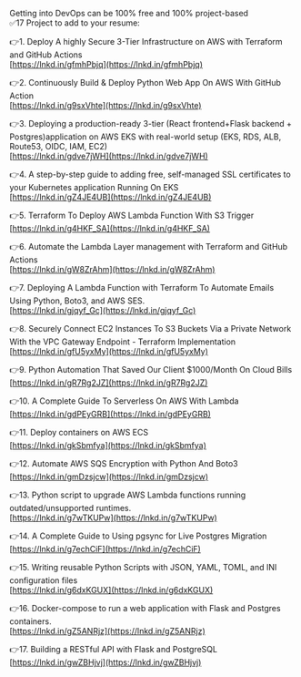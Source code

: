 Getting into DevOps can be 100% free and 100% project-based  
✅17 Project to add to your resume:  
  
👉1. Deploy A highly Secure 3-Tier Infrastructure on AWS with Terraform and GitHub Actions  
[https://lnkd.in/gfmhPbjq](https://lnkd.in/gfmhPbjq)  
  
👉2. Continuously Build & Deploy Python Web App On AWS With GitHub Action  
[https://lnkd.in/g9sxVhte](https://lnkd.in/g9sxVhte)  
  
👉3. Deploying a production-ready 3-tier (React frontend+Flask backend + Postgres)application on AWS EKS with real-world setup (EKS, RDS, ALB, Route53, OIDC, IAM, EC2)  
[https://lnkd.in/gdve7jWH](https://lnkd.in/gdve7jWH)  
  
👉4. A step-by-step guide to adding free, self-managed SSL certificates to your Kubernetes application Running On EKS  
[https://lnkd.in/gZ4JE4UB](https://lnkd.in/gZ4JE4UB)  
  
👉5. Terraform To Deploy AWS Lambda Function With S3 Trigger  
[https://lnkd.in/g4HKF_SA](https://lnkd.in/g4HKF_SA)  
  
👉6. Automate the Lambda Layer management with Terraform and GitHub Actions  
[https://lnkd.in/gW8ZrAhm](https://lnkd.in/gW8ZrAhm)  
  
👉7. Deploying A Lambda Function with Terraform To Automate Emails Using Python, Boto3, and AWS SES.  
[https://lnkd.in/gjqyf_Gc](https://lnkd.in/gjqyf_Gc)  
  
👉8. Securely Connect EC2 Instances To S3 Buckets Via a Private Network With the VPC Gateway Endpoint - Terraform Implementation  
[https://lnkd.in/gfU5yxMy](https://lnkd.in/gfU5yxMy)  
  
👉9. Python Automation That Saved Our Client $1000/Month On Cloud Bills  
[https://lnkd.in/gR7Rg2JZ](https://lnkd.in/gR7Rg2JZ)  
  
👉10. A Complete Guide To Serverless On AWS With Lambda  
[https://lnkd.in/gdPEyGRB](https://lnkd.in/gdPEyGRB)  
  
👉11. Deploy containers on AWS ECS  
[https://lnkd.in/gkSbmfya](https://lnkd.in/gkSbmfya)  
  
👉12. Automate AWS SQS Encryption with Python And Boto3  
[https://lnkd.in/gmDzsjcw](https://lnkd.in/gmDzsjcw)  
  
👉13. Python script to upgrade AWS Lambda functions running outdated/unsupported runtimes.  
[https://lnkd.in/g7wTKUPw](https://lnkd.in/g7wTKUPw)  
  
👉14. A Complete Guide to Using pgsync for Live Postgres Migration  
[https://lnkd.in/g7echCiF](https://lnkd.in/g7echCiF)  
  
👉15. Writing reusable Python Scripts with JSON, YAML, TOML, and INI configuration files  
[https://lnkd.in/g6dxKGUX](https://lnkd.in/g6dxKGUX)  
  
👉16. Docker-compose to run a web application with Flask and Postgres containers.  
[https://lnkd.in/gZ5ANRjz](https://lnkd.in/gZ5ANRjz)  
  
👉17. Building a RESTful API with Flask and PostgreSQL  
[https://lnkd.in/gwZBHjvj](https://lnkd.in/gwZBHjvj)